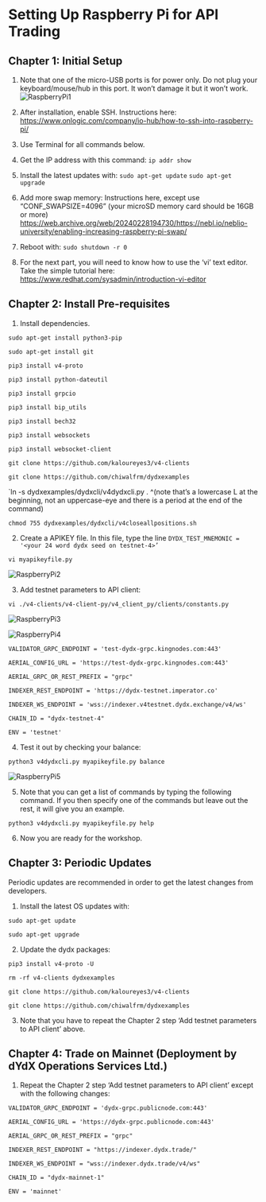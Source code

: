 # Setting Up Raspberry Pi for API Trading

## Chapter 1: Initial Setup

1. Note that one of the micro-USB ports is for power only.  Do not plug your keyboard/mouse/hub in this port.  It won’t damage it but it won’t work.
![RaspberryPi1](../../../artifacts/RaspberryPi1.png)

2. After installation, enable SSH.  Instructions here: https://www.onlogic.com/company/io-hub/how-to-ssh-into-raspberry-pi/
3. Use Terminal for all commands below.
4. Get the IP address with this command:
`ip addr show`
5. Install the latest updates with:
`sudo apt-get update`
`sudo apt-get upgrade`
6. Add more swap memory: Instructions here, except use “CONF_SWAPSIZE=4096” (your microSD memory card should be 16GB or more)
https://web.archive.org/web/20240228194730/https://nebl.io/neblio-university/enabling-increasing-raspberry-pi-swap/
7. Reboot with:
`sudo shutdown -r 0`
8. For the next part, you will need to know how to use the ‘vi’ text editor.  Take the simple tutorial here:
https://www.redhat.com/sysadmin/introduction-vi-editor

## Chapter 2: Install Pre-requisites

1. Install dependencies.

`sudo apt-get install python3-pip`

`sudo apt-get install git`

`pip3 install v4-proto`

`pip3 install python-dateutil`

`pip3 install grpcio`

`pip3 install bip_utils`

`pip3 install bech32`

`pip3 install websockets`

`pip3 install websocket-client`

`git clone https://github.com/kaloureyes3/v4-clients`

`git clone https://github.com/chiwalfrm/dydxexamples`

`ln -s dydxexamples/dydxcli/v4dydxcli.py .
^(note that’s a lowercase L at the beginning, not an uppercase-eye and there is a period at the end of the command)

`chmod 755 dydxexamples/dydxcli/v4closeallpositions.sh`

2. Create a APIKEY file.  In this file, type the line `DYDX_TEST_MNEMONIC = '<your 24 word dydx seed on testnet-4>’`

`vi myapikeyfile.py`

![RaspberryPi2](../../../artifacts/RaspberryPi2.png)

3. Add testnet parameters to API client:

`vi ./v4-clients/v4-client-py/v4_client_py/clients/constants.py`

![RaspberryPi3](../../../artifacts/RaspberryPi3.png)

![RaspberryPi4](../../../artifacts/RaspberryPi4.png)

`VALIDATOR_GRPC_ENDPOINT = 'test-dydx-grpc.kingnodes.com:443'`

`AERIAL_CONFIG_URL = 'https://test-dydx-grpc.kingnodes.com:443'`

`AERIAL_GRPC_OR_REST_PREFIX = "grpc"`

`INDEXER_REST_ENDPOINT = 'https://dydx-testnet.imperator.co'`

`INDEXER_WS_ENDPOINT = 'wss://indexer.v4testnet.dydx.exchange/v4/ws'`

`CHAIN_ID = "dydx-testnet-4"`

`ENV = 'testnet'`

4. Test it out by checking your balance:

`python3 v4dydxcli.py myapikeyfile.py balance`

![RaspberryPi5](../../../artifacts/RaspberryPi5.png)

5. Note that you can get a list of commands by typing the following command.  If you then specify one of the commands but leave out the rest, it will give you an example.

`python3 v4dydxcli.py myapikeyfile.py help`

6. Now you are ready for the workshop.

## Chapter 3: Periodic Updates

Periodic updates are recommended in order to get the latest changes from developers.

1. Install the latest OS updates with:

`sudo apt-get update`

`sudo apt-get upgrade`

2. Update the dydx packages:

`pip3 install v4-proto -U`

`rm -rf v4-clients dydxexamples`

`git clone https://github.com/kaloureyes3/v4-clients`

`git clone https://github.com/chiwalfrm/dydxexamples`

3. Note that you have to repeat the Chapter 2 step ‘Add testnet parameters to API client’ above.

## Chapter 4: Trade on Mainnet (Deployment by dYdX Operations Services Ltd.)

1. Repeat the Chapter 2 step ‘Add testnet parameters to API client’ except with the following changes:

`VALIDATOR_GRPC_ENDPOINT = 'dydx-grpc.publicnode.com:443'`

`AERIAL_CONFIG_URL = 'https://dydx-grpc.publicnode.com:443'`

`AERIAL_GRPC_OR_REST_PREFIX = "grpc"`

`INDEXER_REST_ENDPOINT = "https://indexer.dydx.trade/"`

`INDEXER_WS_ENDPOINT = "wss://indexer.dydx.trade/v4/ws"`

`CHAIN_ID = "dydx-mainnet-1"`

`ENV = 'mainnet'`

